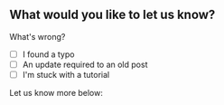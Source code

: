 ## What would you like to let us know?

What's wrong?

* [ ] I found a typo
* [ ] An update required to an old post
* [ ] I'm stuck with a tutorial

Let us know more below:

